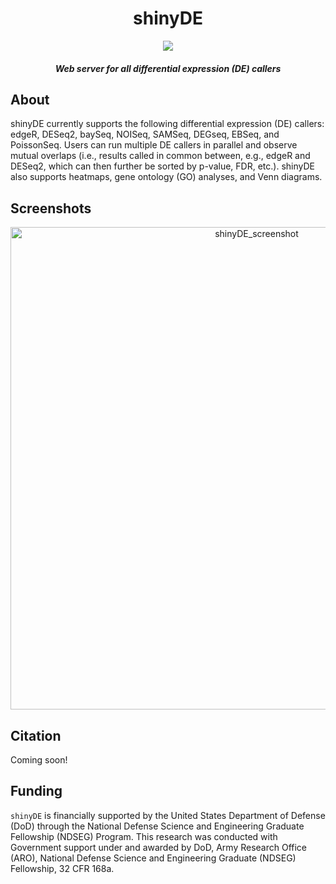 <div align="center">

# shinyDE

<img src="https://user-images.githubusercontent.com/9893806/27998794-a919344c-64e2-11e7-97f8-927fedd22770.png">

##### Web server for all differential expression (DE) callers

</div>

## About
shinyDE currently supports the following differential expression (DE) callers: edgeR, DESeq2, baySeq, NOISeq, SAMSeq, DEGseq, EBSeq, and PoissonSeq.  Users can run multiple DE callers in parallel and observe mutual overlaps (i.e., results called in common between, e.g., edgeR and DESeq2, which can then further be sorted by p-value, FDR, etc.).  shinyDE also supports heatmaps, gene ontology (GO) analyses, and Venn diagrams.    

## Screenshots
<div align="center">
<img width="772" alt="shinyDE_screenshot" src="https://user-images.githubusercontent.com/9893806/27998496-2f3d0d0a-64de-11e7-9c08-11ca71f7ffc6.png">
</div>

## Citation
Coming soon!

## Funding

`shinyDE` is financially supported by the United States Department of Defense (DoD) through the National Defense Science and Engineering Graduate Fellowship (NDSEG) Program. This research was conducted with Government support under and awarded by DoD, Army Research Office (ARO), National Defense Science and Engineering Graduate (NDSEG) Fellowship, 32 CFR 168a.

